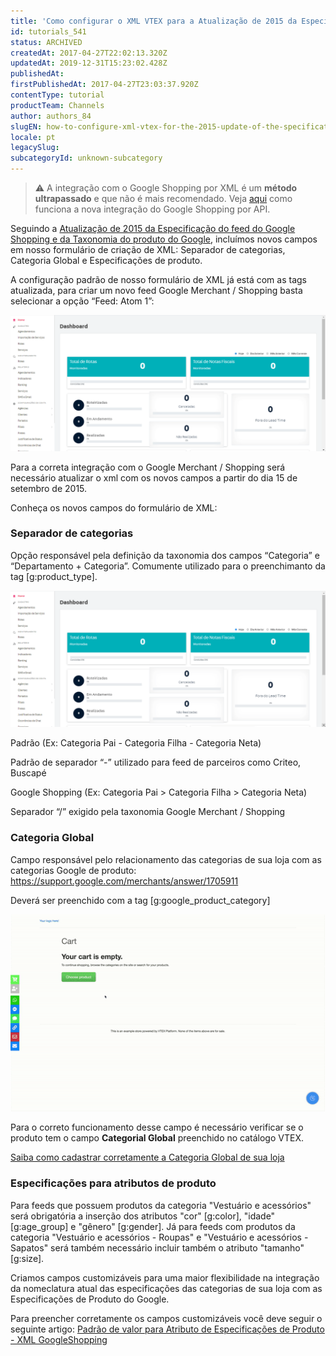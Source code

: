 ```yaml
---
title: 'Como configurar o XML VTEX para a Atualização de 2015 da Especificação do feed do Google Shopping e da Taxonomia do produto do Google'
id: tutorials_541
status: ARCHIVED
createdAt: 2017-04-27T22:02:13.320Z
updatedAt: 2019-12-31T15:23:02.428Z
publishedAt: 
firstPublishedAt: 2017-04-27T23:03:37.920Z
contentType: tutorial
productTeam: Channels
author: authors_84
slugEN: how-to-configure-xml-vtex-for-the-2015-update-of-the-specification-for-the-google-shopping-feed-and-the-google-product-taxonomy
locale: pt
legacySlug: 
subcategoryId: unknown-subcategory
---
```


>⚠️ A integração com o Google Shopping por XML é um **método ultrapassado** e que não é mais recomendado. Veja [aqui](http://help.vtex.com/tutorial/nova-integracao-google-shopping-api "Nova integração do Google Shopping") como funciona a nova integração do Google Shopping por API.

Seguindo a [Atualização de 2015 da Especificação do feed do Google Shopping e da Taxonomia do produto do Google](https://support.google.com/merchants/answer/6231410?hl=pt-BR "Atualização de 2015 da Especificação do feed do Google Shopping e da Taxonomia do produto do Google"), incluímos novos campos em nosso formulário de criação de XML: Separador de categorias, Categoria Global e Especificações de produto.

A configuração padrão de nosso formulário de XML já está com as tags atualizada, para criar um novo feed Google Merchant / Shopping basta selecionar a opção “Feed: Atom 1”:

![](https://raw.githubusercontent.com/vtexdocs/help-center-content/refs/heads/main/_1.gif)

Para a correta integração com o Google Merchant / Shopping será necessário atualizar o xml com os novos campos a partir do dia 15 de setembro de 2015.

Conheça os novos campos do formulário de XML:

### Separador de categorias

Opção responsável pela definição da taxonomia dos campos “Categoria” e “Departamento + Categoria”. Comumente utilizado para o preenchimanto da tag [g:product\_type].

![](https://raw.githubusercontent.com/vtexdocs/help-center-content/refs/heads/main/_2.gif)

Padrão (Ex: Categoria Pai - Categoria Filha - Categoria Neta)

Padrão de separador “-” utilizado para feed de parceiros como Criteo, Buscapé

Google Shopping (Ex: Categoria Pai &gt; Categoria Filha &gt; Categoria Neta)

Separador “/” exigido pela taxonomia Google Merchant / Shopping

### Categoria Global

Campo responsável pelo relacionamento das categorias de sua loja com as categorias Google de produto: https://support.google.com/merchants/answer/1705911

Deverá ser preenchido com a tag [g:google\_product\_category]

![](https://raw.githubusercontent.com/vtexdocs/help-center-content/refs/heads/main/_3.gif)

Para o correto funcionamento desse campo é necessário verificar se o produto tem o campo **Categorial Global** preenchido no catálogo VTEX.

[Saiba como cadastrar corretamente a Categoria Global de sua loja](/tutorial/configurando-a-categoria-global "Saiba como cadastrar corretamente a Categoria Global de sua loja")

### Especificações para atributos de produto

Para feeds que possuem produtos da categoria "Vestuário e acessórios" será obrigatória a inserção dos atributos "cor" [g:color], "idade" [g:age\_group] e "gênero" [g:gender]. Já para feeds com produtos da categoria "Vestuário e acessórios - Roupas" e "Vestuário e acessórios - Sapatos" será também necessário incluir também o atributo "tamanho" [g:size].

Criamos campos customizáveis para uma maior flexibilidade na integração da nomeclatura atual das especificações das categorias de sua loja com as Especificações de Produto do Google.

Para preencher corretamente os campos customizáveis você deve seguir o seguinte artigo: [Padrão de valor para Atributo de Especificações de Produto - XML GoogleShopping](http://help.vtex.com/tutorial/atributo-de-especificacoes-de-produto-xml-googleshopping/ "Padrão de valor para Atributo de Especificações de Produto - XML GoogleShopping")
